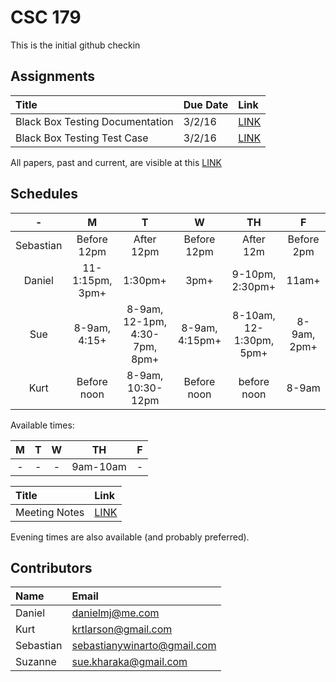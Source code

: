 # CSC 179

This is the initial github checkin

## Assignments

| Title | Due Date | Link |
|:------|:---------|:-----|
| Black Box Testing Documentation | 3/2/16 | [LINK](https://docs.google.com/document/d/1JE2WWMhePn6xjyIHWKvOQk1YMGm8piHxVv8UtvVzCN0/edit?usp=sharing) |
| Black Box Testing Test Case | 3/2/16 | [LINK](https://docs.google.com/spreadsheets/d/1qapHDJzlBOhdrTl3b-39HjwJZMkLwH-LFlCzZRopo40/edit?usp=sharing) |

All papers, past and current, are visible at this [LINK](https://drive.google.com/open?id=0B01T4L-ATMLhTWtRb2VZSzYwVzA)

## Schedules

| - | M | T | W | TH | F |
|:-:|:-:|:-:|:-:|:--:|:-:|
| Sebastian | Before 12pm | After 12pm | Before 12pm | After 12m | Before 2pm |
| Daniel | 11-1:15pm, 3pm+ | 1:30pm+ | 3pm+ | 9-10pm, 2:30pm+ | 11am+ |
| Sue | 8-9am, 4:15+ | 8-9am, 12-1pm, 4:30-7pm, 8pm+ | 8-9am, 4:15pm+ | 8-10am, 12-1:30pm, 5pm+ | 8-9am, 2pm+ |
| Kurt | Before noon | 8-9am, 10:30-12pm | Before noon | before noon | 8-9am |

Available times:

| M | T | W | TH | F |
|:-:|:-:|:-:|:--:|:-:|
| - | - | - | 9am-10am | - |

| Title | Link |
|:------|:-----|
|Meeting Notes|[LINK](https://docs.google.com/document/d/1HtCnqz3dh-6KqkMf8g6pW1zD0zlv-C0exdEdXWVLlow/edit?usp=sharing)|

Evening times are also available (and probably preferred).

## Contributors

| Name      | Email                       |
|:----------|:----------------------------|
| Daniel    | danielmj@me.com             |
| Kurt 	    | krtlarson@gmail.com         |
| Sebastian | sebastianywinarto@gmail.com |
| Suzanne   | sue.kharaka@gmail.com       |